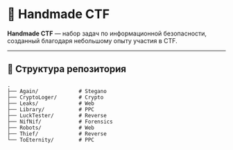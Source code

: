 # 🚀 Handmade CTF

**Handmade CTF** — набор задач по информационной безопасности, созданный благодаря небольшому опыту участия в CTF.

---
## 📂 Структура репозитория

```text
.
├── Again/             # Stegano
├── CryptoLoger/       # Crypto
├── Leaks/             # Web
├── Library/           # PPC
├── LuckTester/        # Reverse
├── NifNif/            # Forensics
├── Robots/            # Web
├── Thief/             # Reverse
└── ToEternity/        # PPC
```
